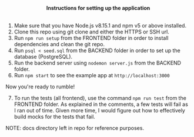 <div align="center"><strong>Instructions for setting up the application</strong></div>

<br />

1.  Make sure that you have Node.js v8.15.1 and npm v5 or above installed.
2. Clone this repo using git clone and either the HTTPS or SSH url.
3.  Run `npm run setup` from the FRONTEND folder in order to install dependencies and clean the git repo.<br />
4.  Run `psql < seed.sql` from the BACKEND folder in order to set up the database (PostgreSQL).<br />
5.  Run the backend server using `nodemon server.js` from the BACKEND folder.
6.  Run `npm start` to see the example app at `http://localhost:3000`

Now you're ready to rumble!

7. To run the tests (all frontend), use the command `npm run test` from the FRONTEND folder. As explained in the comments, a few tests will fail as I ran out of time. Given more time, I would figure out how to effectively build mocks for the tests that fail.

NOTE: docs directory left in repo for reference purposes.